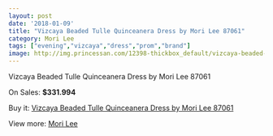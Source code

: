 ```yaml
---
layout: post
date: '2018-01-09'
title: "Vizcaya Beaded Tulle Quinceanera Dress by Mori Lee 87061"
category: Mori Lee
tags: ["evening","vizcaya","dress","prom","brand"]
image: http://img.princessan.com/12398-thickbox_default/vizcaya-beaded-tulle-quinceanera-dress-by-mori-lee-87061.jpg
---
```

Vizcaya Beaded Tulle Quinceanera Dress by Mori Lee 87061

On Sales: **$331.994**
<a href="https://www.princessan.com/en/mori-lee/5871-vizcaya-beaded-tulle-quinceanera-dress-by-mori-lee-87061.html"><amp-img layout="responsive" width="600" height="600" src="//img.princessan.com/12398-thickbox_default/vizcaya-beaded-tulle-quinceanera-dress-by-mori-lee-87061.jpg" alt="Vizcaya Beaded Tulle Quinceanera Dress by Mori Lee 87061 0" /></a>
<a href="https://www.princessan.com/en/mori-lee/5871-vizcaya-beaded-tulle-quinceanera-dress-by-mori-lee-87061.html"><amp-img layout="responsive" width="600" height="600" src="//img.princessan.com/12399-thickbox_default/vizcaya-beaded-tulle-quinceanera-dress-by-mori-lee-87061.jpg" alt="Vizcaya Beaded Tulle Quinceanera Dress by Mori Lee 87061 1" /></a>

Buy it: [Vizcaya Beaded Tulle Quinceanera Dress by Mori Lee 87061](https://www.princessan.com/en/mori-lee/5871-vizcaya-beaded-tulle-quinceanera-dress-by-mori-lee-87061.html "Vizcaya Beaded Tulle Quinceanera Dress by Mori Lee 87061")

View more: [Mori Lee](https://www.princessan.com/en/46-mori-lee "Mori Lee")